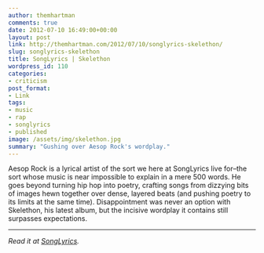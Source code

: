 ```yaml
---
author: themhartman
comments: true
date: 2012-07-10 16:49:00+00:00
layout: post
link: http://themhartman.com/2012/07/10/songlyrics-skelethon/
slug: songlyrics-skelethon
title: SongLyrics | Skelethon
wordpress_id: 110
categories:
- criticism
post_format:
- Link
tags:
- music
- rap
- songlyrics
- published
image: /assets/img/skelethon.jpg
summary: "Gushing over Aesop Rock's wordplay."
---
```


Aesop Rock is a lyrical artist of the sort we here at SongLyrics live for–the sort whose music is near impossible to explain in a mere 500 words. He goes beyond turning hip hop into poetry, crafting songs from dizzying bits of images hewn together over dense, layered beats (and pushing poetry to its limits at the same time). Disappointment was never an option with Skelethon, his latest album, but the incisive wordplay it contains still surpasses expectations.

---

_Read it at [SongLyrics](http://www.songlyrics.com/news/album-reviews/album-review-aesop-rock-skelethon/)._
